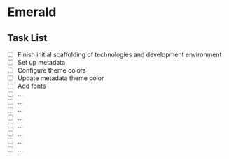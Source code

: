 # Emerald

## Task List

- [ ] Finish initial scaffolding of technologies and development environment
- [ ] Set up metadata
- [ ] Configure theme colors
- [ ] Update metadata theme color
- [ ] Add fonts
- [ ] ...
- [ ] ...
- [ ] ...
- [ ] ...
- [ ] ...
- [ ] ...
- [ ] ...
- [ ] ...
